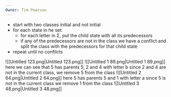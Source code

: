 ```yaml
---
Owner: Tim Pearson
---
```

- start with two classes initial and not initial
- for each state in he set:
    - for each letter in Σ, put the child state with all its predecessors
    - if any of the predecessors are not in the class we have a conflict and split the class with the predecessors for that child state
- repeat until no confilcts
  
![[Untitled 123.png|Untitled 123.png]]
![[Untitled 1 89.png|Untitled 1 89.png]]
here we can see that 5 has parents 5, 2 and 4 with letter b
since 2 and 4 are not in the current class, we remove 5 from the class
![[Untitled 2 64.png|Untitled 2 64.png]]
here 5 has parents 5 and 1 with letter a
since 5 is not in the current class we remove 1 from the class
![[Untitled 3 48.png|Untitled 3 48.png]]